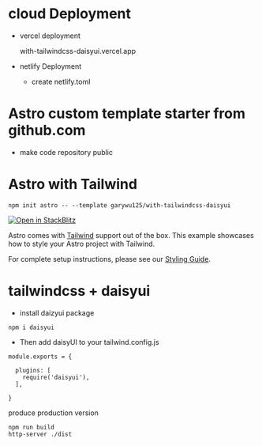 
# cloud Deployment
- vercel deployment

  with-tailwindcss-daisyui.vercel.app

- netlify Deployment
  
  - create netlify.toml
      

# Astro custom template starter from github.com

- make code repository public 


# Astro with Tailwind

```
npm init astro -- --template garywu125/with-tailwindcss-daisyui
```

[![Open in StackBlitz](https://developer.stackblitz.com/img/open_in_stackblitz.svg)](https://stackblitz.com/github.com/garywu125/with-tailwindcss-daisyui)

Astro comes with [Tailwind](https://tailwindcss.com) support out of the box. This example showcases how to style your Astro project with Tailwind.

For complete setup instructions, please see our [Styling Guide](https://docs.astro.build/guides/styling#-tailwind).

# tailwindcss + daisyui

- install daizyui package

```
npm i daisyui

```

- Then add daisyUI to your tailwind.config.js

```
module.exports = {

  plugins: [
    require('daisyui'),
  ],

}

```

produce production version

```
npm run build
http-server ./dist
```
